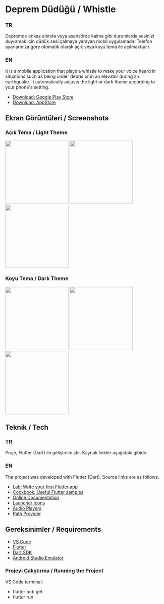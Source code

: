 # Deprem Düdüğü / Whistle

### TR
Depremde enkaz altında veya asansörde kalma gibi durumlarda sesinizi duyurmak için düdük sesi çalmaya yarayan mobil uygulamadır. Telefon ayarlarınıza göre otomatik olarak açık veya koyu tema ile açılmaktadır.

### EN
It is a mobile application that plays a whistle to make your voice heard in situations such as being under debris or in an elevator during an earthquake. It automatically adjusts the light or dark theme according to your phone's setting.

- [Download: Google Play Store](https://play.google.com/store/apps/details?id=com.osmankoc.DepremDudugu)
- [Download: AppStore](https://apps.apple.com/tr/app/whistle-s-o-s/id6477729209)

## Ekran Görüntüleri / Screenshots

### Açık Tema / Light Theme
<div class="row">
  <img src="https://play-lh.googleusercontent.com/Oy5Z6hb7Q-IUd83TGTGD8RZlGGacijXCq_k05hlHoBa-a3iNBAa9IsL02xaif_eECYtP=w1536-h722-rw" width="200" />
  <img src="https://play-lh.googleusercontent.com/qaqVvrp1RjcJQtQPoSXQRaFtnvA-uLam1cFvi7yBxnuegt_pX5VnWq2xezVozEq9RxGT=w1536-h722-rw" width="200" />
  <img src="https://play-lh.googleusercontent.com/C5NwNaI2A0dbEmzEkj2SBlx4skTRhK0PF7NnBQN5V7e8GRnTiRQIAbx5UlIIZrCxfw4=w1536-h722-rw" width="200" />
</div>

### Koyu Tema / Dark Theme
<div class="row">
  <img src="https://play-lh.googleusercontent.com/hOzztk7x2yP2dnbInH6cdnsuYwsD4h6Y1il7QytuEKtUzGoMdTmP2Qoptc7_cHT79OVI=w2560-h1440-rw" width="200" />
  <img src="https://play-lh.googleusercontent.com/DzOnbmLFm9Ogc8hdOnz1WwRKFQJF_OVo7t3yrg66k4ybNkxX7Q9kEh5mJfp24gKtOQ=w2560-h1440-rw" width="200" />
  <img src="https://play-lh.googleusercontent.com/ch5ugZOxWeP8v7THZfq-BImUYN06AdE_YOZ_8DtnDxWNo2i_lBktIHYkh8X9YH17tZ8=w2560-h1440-rw" width="200" />
</div>

## Teknik / Tech

### TR
Proje, Flutter (Dart) ile geliştirilmiştir.
Kaynak linkler aşağıdaki gibidir.

### EN
The project was developed with Flutter (Dart).
Source links are as follows.

- [Lab: Write your first Flutter app](https://flutter.dev/docs/get-started/codelab)
- [Cookbook: Useful Flutter samples](https://flutter.dev/docs/cookbook)
- [Online Documentation](https://flutter.dev/docs)
- [Launcher Icons](https://pub.dev/packages/flutter_launcher_icons)
- [Audio Players](https://pub.dev/packages/audioplayers)
- [Path Provider](https://pub.dev/packages/path_provider)

## Gereksinimler / Requirements
- [VS Code](https://code.visualstudio.com)
- [Flutter](https://flutter.dev/docs/get-started/install)
- [Dart SDK](https://dart.dev/get-dart)
- [Android Studio Emulator](https://developer.android.com/studio#downloads)

### Projeyi Çalıştırma / Running the Project

VS Code terminal:
- flutter pub get
- flutter run
